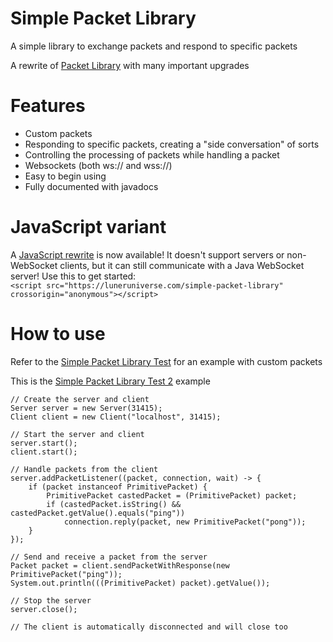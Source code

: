 # Simple Packet Library
A simple library to exchange packets and respond to specific packets

A rewrite of [Packet Library](https://github.com/mega12345mega/Packet-Library) with many important upgrades

# Features
* Custom packets
* Responding to specific packets, creating a "side conversation" of sorts
* Controlling the processing of packets while handling a packet
* Websockets (both ws:// and wss://)
* Easy to begin using
* Fully documented with javadocs

# JavaScript variant
A [JavaScript rewrite](https://github.com/mega12345mega/Simple-Packet-Library-JS) is now available! It doesn't support servers or non-WebSocket clients, but it can still communicate with a Java WebSocket server!
Use this to get started: <br>
`<script src="https://luneruniverse.com/simple-packet-library" crossorigin="anonymous"></script>`

# How to use
Refer to the [Simple Packet Library Test](https://github.com/mega12345mega/Simple-Packet-Library/blob/main/test/SimplePacketLibraryTest.java) for an example with custom packets

This is the [Simple Packet Library Test 2](https://github.com/mega12345mega/Simple-Packet-Library/blob/main/test/SimplePacketLibraryTest2.java) example
```
// Create the server and client
Server server = new Server(31415);
Client client = new Client("localhost", 31415);

// Start the server and client
server.start();
client.start();

// Handle packets from the client
server.addPacketListener((packet, connection, wait) -> {
    if (packet instanceof PrimitivePacket) {
        PrimitivePacket castedPacket = (PrimitivePacket) packet;
        if (castedPacket.isString() && castedPacket.getValue().equals("ping"))
            connection.reply(packet, new PrimitivePacket("pong"));
    }
});

// Send and receive a packet from the server
Packet packet = client.sendPacketWithResponse(new PrimitivePacket("ping"));
System.out.println(((PrimitivePacket) packet).getValue());

// Stop the server
server.close();

// The client is automatically disconnected and will close too
```
